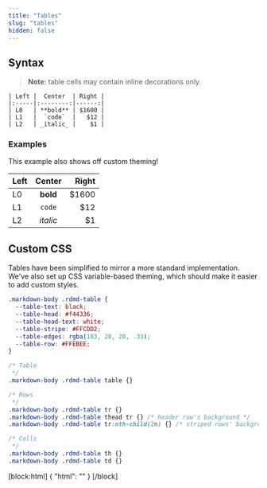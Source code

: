 ```yaml
---
title: "Tables"
slug: "tables"
hidden: false
---
```

## Syntax

> **Note**: table cells may contain inline decorations only.

    | Left |  Center  | Right |
    |:-----|:--------:|------:|
    | L0   | **bold** | $1600 |
    | L1   |  `code`  |   $12 |
    | L2   | _italic_ |    $1 |

### Examples

This example also shows off custom theming!

| Left |  Center  | Right |
|:-----|:--------:|------:|
| L0   | **bold** | $1600 |
| L1   |  `code`  |   $12 |
| L2   | _italic_ |    $1 |

## Custom CSS

Tables have been simplified to mirror a more standard implementation. We've also set up CSS variable-based theming, which should make it easier to add custom styles.

```scss CSS Variables
.markdown-body .rdmd-table {
  --table-text: black;
  --table-head: #f44336;
  --table-head-text: white;
  --table-stripe: #FFCDD2;
  --table-edges: rgba(183, 28, 28, .33);
  --table-row: #FFEBEE;
}
```
```scss CSS Selectors
/* Table
 */
.markdown-body .rdmd-table table {}

/* Rows
 */
.markdown-body .rdmd-table tr {}
.markdown-body .rdmd-table thead tr {} /* header row's background */
.markdown-body .rdmd-table tr:nth-child(2n) {} /* striped rows' background */

/* Cells
 */
.markdown-body .rdmd-table th {}
.markdown-body .rdmd-table td {}
```
[block:html]
{
  "html": "<style>\n  .markdown-body .rdmd-table {\n    --table-text: black;\n    --table-head: #f44336;\n    --table-head-text: white;\n    --table-stripe: #FFCDD2;\n    --table-edges: rgba(183, 28, 28, .33);\n    --table-row: #FFEBEE;\n  }\n</style>"
}
[/block]